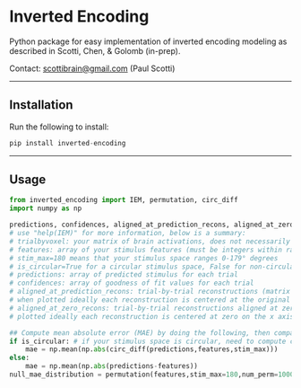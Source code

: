 # Inverted Encoding

Python package for easy implementation of inverted encoding modeling as described in Scotti, Chen, & Golomb (in-prep).

Contact: scottibrain@gmail.com (Paul Scotti)

---

## Installation 

Run the following to install:

```python
pip install inverted-encoding
```

---

## Usage

```python
from inverted_encoding import IEM, permutation, circ_diff
import numpy as np

predictions, confidences, aligned_at_prediction_recons, aligned_at_zero_recons = IEM(trialbyvoxel,features,stim_max=180,is_circular=True)
# use "help(IEM)" for more information, below is a summary:
# trialbyvoxel: your matrix of brain activations, does not necessarily have to be voxels
# features: array of your stimulus features (must be integers within range defined by stim_max)
# stim_max=180 means that your stimulus space ranges 0-179° degrees
# is_circular=True for a circular stimulus space, False for non-circular stimulus space
# predictions: array of predicted stimulus for each trial
# confidences: array of goodness of fit values for each trial
# aligned_at_prediction_recons: trial-by-trial reconstructions (matrix of num_trials x stim_max) such that
# when plotted ideally each reconstruction is centered at the original trial stimulus
# aligned_at_zero_recons: trial-by-trial reconstructions aligned at zero, such that when
# plotted ideally each reconstruction is centered at zero on the x axis (e.g., plt.plot(aligned_at_zero_recons[trial,:]))

## Compute mean absolute error (MAE) by doing the following, then compare to null distribution:
if is_circular: # if your stimulus space is circular, need to compute circular differences
    mae = np.mean(np.abs(circ_diff(predictions,features,stim_max))) 
else:
    mae = np.mean(np.abs(predictions-features)) 
null_mae_distribution = permutation(features,stim_max=180,num_perm=1000,is_circular=True)
```

